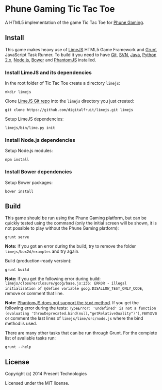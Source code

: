 # Phune Gaming Tic Tac Toe

A HTML5 implementation of the game Tic Tac Toe for [Phune Gaming](http://www.phune.com/).

## Install

This game makes heavy use of [LimeJS](http://www.limejs.com/) HTML5 Game Framework and [Grunt](http://gruntjs.com/) JavaScript Task Runner. To build it you need to have [Git](http://git-scm.com/), [SVN](http://subversion.apache.org/), [Java](https://www.java.com/), [Python 2.x](http://www.python.org/), [Node.js](http://nodejs.org/), [Bower](http://bower.io) and [PhantomJS](http://phantomjs.org/) installed.

### Install LimeJS and its dependencies

In the root folder of Tic Tac Toe create a directory `limejs`:

```
mkdir limejs
```

Clone [LimeJS Git repo](https://github.com/digitalfruit/limejs) into the `limejs` directory you just created:

```
git clone https://github.com/digitalfruit/limejs.git limejs
```

Setup LimeJS dependencies:

```
limejs/bin/lime.py init
```

### Install Node.js dependencies

Setup Node.js modules:

```
npm install
```

### Install Bower dependencies

Setup Bower packages:

```
bower install
```

## Build

This game should be run using the Phune Gaming platform, but can be quickly tested using the command (only the initial screen will be shown, it is not possible to play without the Phune Gaming platform):

```
grunt serve
```

**Note:** If you got an error during the build, try to remove the folder `limejs/box2d/examples` and try again.

Build (production-ready version):

```
grunt build
```

**Note:** If you get the following error during build: `limejs/closure/closure/goog/base.js:236: ERROR - illegal initialization of @define variable goog.DISALLOW_TEST_ONLY_CODE`, remove or comment that line.

**Note:** [PhantomJS does not support the `bind` method](https://groups.google.com/forum/#!msg/phantomjs/r0hPOmnCUpc/uxusqsl2LNoJ). If you get the following error during the tests: `TypeError: 'undefined' is not a function (evaluating 'throwDeprecated.bind(null,"getRelativeQuality")')`, remove or comment the last lines of `limejs/lime/src/node.js` where the bind method is used.

There are many other tasks that can be run through Grunt. For the complete list of available tasks run:

```
grunt --help
```

## License

Copyright (c) 2014 Present Technologies

Licensed under the MIT license.
